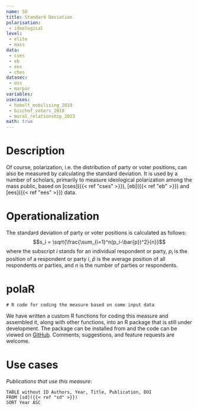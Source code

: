 ```yaml
---
name: SD
title: Standard Deviation
polarisation:
 - ideological
level: 
 - elite
 - mass
data:
 - cses
 - eb
 - ees
 - ches
datasec:
 - ess
 - marpor
variables: 
usecases: 
 - hobolt_mobilising_2019
 - bischof_voters_2019
 - moral_relationship_2023
math: true
---
```

# Description
Of course, polarization, i.e. the distribution of party or voter positions, can also be measured by calculating the standard deviation. It is used by a number of scholars, primarily to measure ideological polarization among the mass public, based on [cses]({{< ref "cses" >}}), [eb]({{< ref "eb" >}}) and [ees]({{< ref "ees" >}}) data.

# Operationalization
The standard deviation of party or voter positions is calculated as follows:
$$s_i = \sqrt{\frac{\sum_{i=1}^n(p_i-\bar{p})^2}{n}}$$
where the subscript $i$ stands for an individual respondent or party, $p_i$ is the position of a respondent or party $i$, $\bar{p}$ is the average position of all respondents or parties, and $n$ is the number of parties or respondents.

# polaR
```
# R code for coding the measure based on some input data
```
We have written a custom R functions for coding this measure and assembled it, along with other functions, into an R package that is still under development. The package can be installed from and the code can be viewed on [GitHub](https://github.com/felixgruenewald/polref). Comments, suggestions, and feature requests are welcome.

# Use cases
*Publications that use this measure*:
```dataview
TABLE without ID Authors, Year, Title, Publication, DOI
FROM [sd]({{< ref "sd" >}})
SORT Year ASC
```